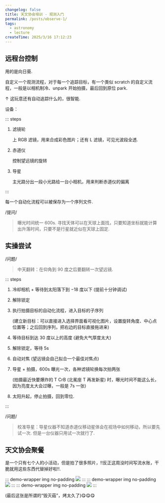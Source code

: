 ```yaml
---
changelog: false
title: 天文协会培训 - 观测入门
permalink: /posts/observe-1/
tags:
  - astronomy
  - lecture
createTime: 2025/3/16 17:12:23
---
```


## 远程台控制

用的是向日葵.

自定义一个观测流程，对于每一个追踪目标，有一个类似 scratch 的自定义流程，一般是以相机制冷、unpark 开始拍摄，最后回到原位 park.

$\uparrow$ 这玩意还有自动追踪什么的，很智能.

设备：

::: steps

1. 滤镜轮

   上 RGB 滤镜，用来合成彩色图片；还有 L 滤镜，可见光波段全透.

2. 赤道仪

   控制望远镜的旋转

3. 导星

   主光路分出一段小光路给一台小相机，用来判断赤道仪的偏离

:::

每一个自动化流程可以被保存为一个序列文件.

/提问/

> 曝光时间统一 $600\text{s}$. 寻找天体可以在天球上面找，只要知道坐标就能计算出升落时间，只要不是行星就近似在天球上固定.

## 实操尝试

/问题/

> 中天翻转：在仰角到 $90$ 度之后要翻转一次望远镜.

::: steps

1. 冷却相机 + 等待到太阳落下到 $-18$ 度以下 (提前十分钟调试)

2. 解除锁定

3. 执行拍摄目标的自动化流程，进入目标的子序列

   (建立新目标：可以直接进入选择界面看可视化图片，设置旋转角度、中心点位置等；之后回到序列，把右边的目标直接拖进来)

4. 等待目标到达 $30$ 度以上的高度 (避免大气厚度太大)

5. 解除锁定，等待 $5\text{s}$

6. 自动对焦 (望远镜会自己拟合一个最佳对焦点)

7. 导星 + 拍摄，$600\text{s}$ 曝光一次，各种滤镜轮换每次拍两张

   (拍摄最近快要爆炸的 T CrB (北冕座 T 再发新星) 时，曝光时间不能这么长，因为亮度太大会过曝，一般是 $7\text{s}$ 一张)

8. 太阳升起，停止拍摄，回到零位.

:::

/问题/

> 校准导星：导星仪器不知道赤道仪移动星体会在视场中如何移动，所以要先试一次. 但是一台仪器只用试一次就行了.

## 天文协会聚餐

是一个只有七个人的小活动，但是拍了很多照片，!!反正这周没时间写流水账，干脆就用这些东西代替掉好啦!!.

::: demo-wrapper img no-padding
<img src="https://vip.123pan.cn/1845440081/yk6baz03t0n000d7w33gz9v4vj585rkaDIYxAIFxDda1DGxPDwUzAa==.png">
:::
::: demo-wrapper img no-padding
<img src="https://vip.123pan.cn/1845440081/ymjew503t0n000d7w32y53rl6h53t0niDIYxAIFxDda1DGxPDwUzAa==.jpg">
:::
::: demo-wrapper img no-padding
<img src="https://vip.123pan.cn/1845440081/yk6baz03t0l000d7w33fccnn3m9zea7dDIYxAIFxDda1DGxPDwUzAa==.jpg">
:::

(最后这张是所谓的“毁灭菇”，烤太久了)😋😋😋
